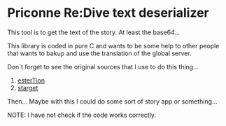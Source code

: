 # Priconne Re:Dive text deserializer

This tool is to get the text of the story.
At least the base64...

This library is coded in pure C and
wants to be some help to other people that
wants to bakup and use the translation of
the global server.

Don´t forget to see the original sources that I use
to do this thing...

1. [esterTion](https://github.com/esterTion/unity-texture-toolkit)
2. [starget](https://github.com/starjet/derestage_storydecode)

Then... Maybe with this I could do some sort of story app or something...

NOTE: I have not check if the code works correctly.
